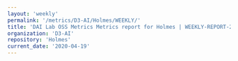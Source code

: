 ```yaml
---
layout: 'weekly'
permalink: '/metrics/D3-AI/Holmes/WEEKLY/'
title: 'DAI Lab OSS Metrics Metrics report for Holmes | WEEKLY-REPORT-2020-04-19'
organization: 'D3-AI'
repository: 'Holmes'
current_date: '2020-04-19'
---
```

